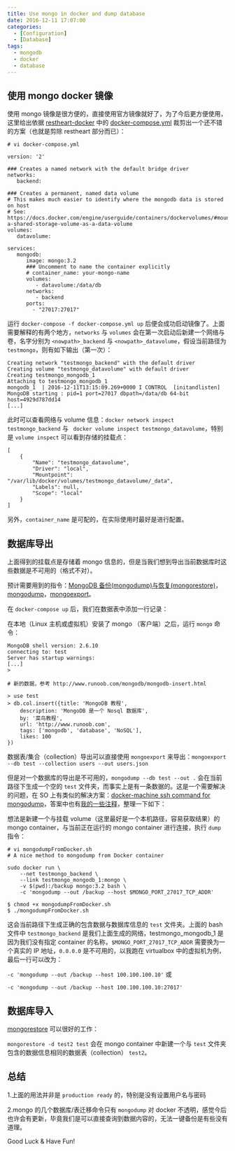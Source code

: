 ```yaml
---
title: Use mongo in docker and dump database
date: 2016-12-11 17:07:00
categories:
  - [Configuration]
  - [Database]
tags:
  - mongodb
  - docker
  - database
---
```


## 使用 mongo docker 镜像

使用 mongo 镜像是很方便的，直接使用官方镜像就好了，为了今后更方便使用，这里给出依据 [restheart-docker](https://github.com/SoftInstigate/restheart-docker) 中的 [docker-compose.yml](https://github.com/SoftInstigate/restheart-docker/blob/master/docker-compose.yml) 裁剪出一个还不错的方案（也就是剪除 restheart 部分而已）：

<!-- more -->

``` vi
# vi docker-compose.yml

version: '2'

### Creates a named network with the default bridge driver
networks:
   backend:

### Creates a permanent, named data volume
# This makes much easier to identify where the mongodb data is stored on host
# See: https://docs.docker.com/engine/userguide/containers/dockervolumes/#mount-a-shared-storage-volume-as-a-data-volume
volumes:
   datavolume:

services:
   mongodb:
      image: mongo:3.2
      ### Uncomment to name the container explicitly
      # container_name: your-mongo-name
      volumes:
         - datavolume:/data/db
      networks:
         - backend
      ports:
        - "27017:27017"
```

运行 `docker-compose -f docker-compose.yml up` 后便会成功启动镜像了。上面需要解释的有两个地方，`networks` 与 `volumes` 会在第一次启动后新建一个网络与卷，名字分别为 `<nowpath>_backend` 与 `<nowpath>_datavolume`，假设当前路径为 `testmongo`，则有如下输出（第一次）：

``` vi
Creating network "testmongo_backend" with the default driver
Creating volume "testmongo_datavolume" with default driver
Creating testmongo_mongodb_1
Attaching to testmongo_mongodb_1
mongodb_1  | 2016-12-11T13:15:09.269+0000 I CONTROL  [initandlisten] MongoDB starting : pid=1 port=27017 dbpath=/data/db 64-bit host=4929d787dd14
[...]
```

此时可以查看网络与 volume 信息：`docker network inspect testmongo_backend` 与 ` docker volume inspect testmongo_datavolume`，特别是 `volume inspect` 可以看到存储的挂载点：

``` vi
[
    {
        "Name": "testmongo_datavolume",
        "Driver": "local",
        "Mountpoint": "/var/lib/docker/volumes/testmongo_datavolume/_data",
        "Labels": null,
        "Scope": "local"
    }
]
```

另外，`container_name` 是可配的，在实际使用时最好是进行配置。

## 数据库导出

上面得到的挂载点是存储着 mongo 信息的，但是当我们想到导出当前数据库时这些数据是不可用的（格式不对）。

预计需要用到的指令：[MongoDB 备份(mongodump)与恢复(mongorestore)](http://www.runoob.com/mongodb/mongodb-mongodump-mongorestore.html)，[mongodump](https://docs.mongodb.com/manual/reference/program/mongodump/)，[mongoexport](https://docs.mongodb.com/manual/reference/program/mongoexport/)。

在 `docker-compose up` 后，我们在数据表中添加一行记录：

在本地（Linux 主机或虚拟机）安装了 mongo （客户端）之后，运行 `mongo` 命令：

``` vi
MongoDB shell version: 2.6.10
connecting to: test
Server has startup warnings:
[...]
>
```

``` vi
# 新的数据，参考 http://www.runoob.com/mongodb/mongodb-insert.html

> use test
> db.col.insert({title: 'MongoDB 教程', 
    description: 'MongoDB 是一个 Nosql 数据库',
    by: '菜鸟教程',
    url: 'http://www.runoob.com',
    tags: ['mongodb', 'database', 'NoSQL'],
    likes: 100
})
```


数据表/集合（collection）导出可以直接使用 `mongoexport` 来导出：`mongoexport --db test --collection users --out users.json`

但是对一个数据库的导出是不可用的，`mongodump --db test --out .` 会在当前路径下生成一个空的 `test` 文件夹，而事实上是有一条数据的。这是一个需要解决的问题，在 SO 上有类似的解决方案：[docker-machine ssh command for mongodump](http://stackoverflow.com/a/32675807/7067150)，答案中也有[我的一些注释](http://stackoverflow.com/a/41084525/7067150)，整理一下如下：

想法是新建一个与挂载 volume（这里最好是一个本机路径，容易获取结果）的 mongo container，与当前正在运行的 mongo container 进行连接，执行 `dump` 指令：

``` vi
# vi mongodumpFromDocker.sh
# A nice method to mongodump from Docker container

sudo docker run \
    --net testmongo_backend \
    --link testmongo_mongodb_1:mongo \
    -v $(pwd):/backup mongo:3.2 bash \
    -c 'mongodump --out /backup --host $MONGO_PORT_27017_TCP_ADDR'
```

``` vi
$ chmod +x mongodumpFromDocker.sh
$ ./mongodumpFromDocker.sh
```

这会当前路径下生成正确的包含数据与数据库信息的 `test` 文件夹。上面的 bash 文件中 `testmongo_backend` 是我们上面生成的网络，testmongo_mongodb_1 是因为我们没有指定 container 的名称，`$MONGO_PORT_27017_TCP_ADDR` 需要换为一个真实的 IP 地址，`0.0.0.0` 是不可用的，以我跑在 virtualbox 中的虚拟机为例，最后一行可以改为：

`-c 'mongodump --out /backup --host 100.100.100.10'` 或

`-c 'mongodump --out /backup --host 100.100.100.10:27017'`


## 数据库导入

[mongorestore](https://docs.mongodb.com/manual/reference/program/mongorestore/) 可以很好的工作：

`mongorestore -d test2 test` 会在 mongo container 中新建一个与 `test` 文件夹包含的数据信息相同的数据表（collection） `test2`。

## 总结

1.上面的用法并非是 `production ready` 的，特别是没有设置用户名与密码

2.mongo 的几个数据库/表迁移命令只有 `mongodump` 对 docker 不透明，感觉今后也许会有更新，毕竟我们是可以直接查询到数据内容的，无法一键备份是有些没有道理。


Good Luck & Have Fun!

